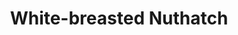 ---
layout: post
title: White-breasted Nuthatch
permalink: white-breasted-nuthatch
bird: 
  name: White-Breasted Nuthatch
  binomial-name: Sitta carolinensis
  frequency: occasionally
  season: year-round
  page_url: https://commons.wikimedia.org/wiki/File:White-Breasted_Nuthatch_(8728).jpg
  image: https://res.cloudinary.com/fergd/image/upload/q_auto/v1640205436/Birds/White-Breasted_Nuthatch__8728.jpg
  caption: "The nuthatch is perched on a piece of bark looking upward displaying its long beak."
---